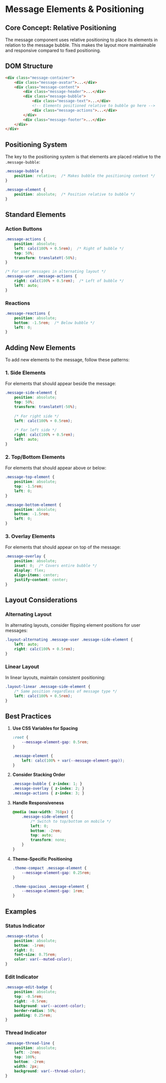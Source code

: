 # Message Elements & Positioning

## Core Concept: Relative Positioning

The message component uses relative positioning to place its elements in relation to the message bubble. This makes the layout more maintainable and responsive compared to fixed positioning.

## DOM Structure
```html
<div class="message-container">
    <div class="message-avatar">...</div>
    <div class="message-content">
        <div class="message-header">...</div>
        <div class="message-bubble">
            <div class="message-text">...</div>
            <!-- Elements positioned relative to bubble go here -->
            <div class="message-actions">...</div>
        </div>
        <div class="message-footer">...</div>
    </div>
</div>
```

## Positioning System

The key to the positioning system is that elements are placed relative to the `.message-bubble`:

```css
.message-bubble {
    position: relative;  /* Makes bubble the positioning context */
}

.message-element {
    position: absolute;  /* Position relative to bubble */
}
```

## Standard Elements

### Action Buttons
```css
.message-actions {
    position: absolute;
    left: calc(100% + 0.5rem);  /* Right of bubble */
    top: 50%;
    transform: translateY(-50%);
}

/* For user messages in alternating layout */
.message-user .message-actions {
    right: calc(100% + 0.5rem);  /* Left of bubble */
    left: auto;
}
```

### Reactions
```css
.message-reactions {
    position: absolute;
    bottom: -1.5rem;  /* Below bubble */
    left: 0;
}
```

## Adding New Elements

To add new elements to the message, follow these patterns:

### 1. Side Elements
For elements that should appear beside the message:

```css
.message-side-element {
    position: absolute;
    top: 50%;
    transform: translateY(-50%);
    
    /* For right side */
    left: calc(100% + 0.5rem);
    
    /* For left side */
    right: calc(100% + 0.5rem);
    left: auto;
}
```

### 2. Top/Bottom Elements
For elements that should appear above or below:

```css
.message-top-element {
    position: absolute;
    top: -1.5rem;
    left: 0;
}

.message-bottom-element {
    position: absolute;
    bottom: -1.5rem;
    left: 0;
}
```

### 3. Overlay Elements
For elements that should appear on top of the message:

```css
.message-overlay {
    position: absolute;
    inset: 0;  /* Covers entire bubble */
    display: flex;
    align-items: center;
    justify-content: center;
}
```

## Layout Considerations

### Alternating Layout
In alternating layouts, consider flipping element positions for user messages:

```css
.layout-alternating .message-user .message-side-element {
    left: auto;
    right: calc(100% + 0.5rem);
}
```

### Linear Layout
In linear layouts, maintain consistent positioning:

```css
.layout-linear .message-side-element {
    /* Same position regardless of message type */
    left: calc(100% + 0.5rem);
}
```

## Best Practices

1. **Use CSS Variables for Spacing**
   ```css
   :root {
       --message-element-gap: 0.5rem;
   }
   
   .message-element {
       left: calc(100% + var(--message-element-gap));
   }
   ```

2. **Consider Stacking Order**
   ```css
   .message-bubble { z-index: 1; }
   .message-overlay { z-index: 2; }
   .message-actions { z-index: 3; }
   ```

3. **Handle Responsiveness**
   ```css
   @media (max-width: 768px) {
       .message-side-element {
           /* Switch to top/bottom on mobile */
           left: 0;
           bottom: -2rem;
           top: auto;
           transform: none;
       }
   }
   ```

4. **Theme-Specific Positioning**
   ```css
   .theme-compact .message-element {
       --message-element-gap: 0.25rem;
   }
   
   .theme-spacious .message-element {
       --message-element-gap: 1rem;
   }
   ```

## Examples

### Status Indicator
```css
.message-status {
    position: absolute;
    bottom: -1rem;
    right: 0;
    font-size: 0.75rem;
    color: var(--muted-color);
}
```

### Edit Indicator
```css
.message-edit-badge {
    position: absolute;
    top: -0.5rem;
    right: -0.5rem;
    background: var(--accent-color);
    border-radius: 50%;
    padding: 0.25rem;
}
```

### Thread Indicator
```css
.message-thread-line {
    position: absolute;
    left: -2rem;
    top: 100%;
    bottom: -2rem;
    width: 2px;
    background: var(--thread-color);
}
``` 